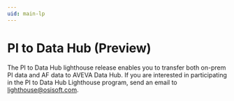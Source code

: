```yaml
---
uid: main-lp
---
```


# PI to Data Hub (Preview)

The PI to Data Hub lighthouse release enables you to transfer both on-prem PI data and AF data to AVEVA Data Hub. If you are interested in participating in the PI to Data Hub Lighthouse program, send an email to lighthouse@osisoft.com.
 
